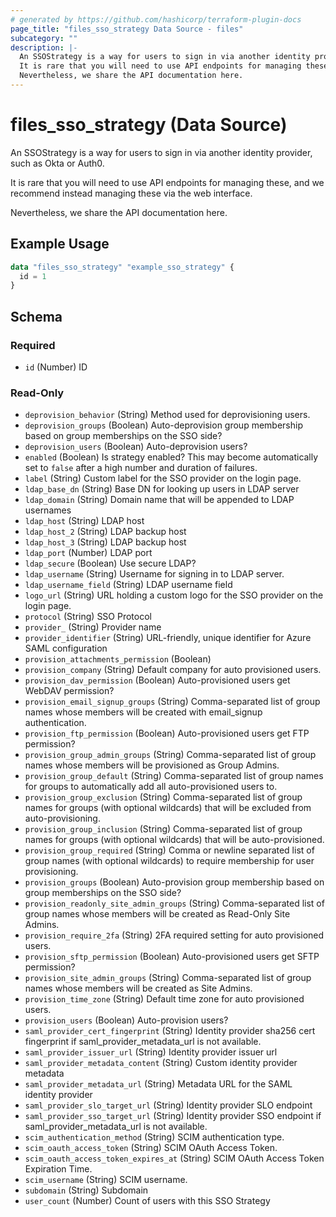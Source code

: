 ```yaml
---
# generated by https://github.com/hashicorp/terraform-plugin-docs
page_title: "files_sso_strategy Data Source - files"
subcategory: ""
description: |-
  An SSOStrategy is a way for users to sign in via another identity provider, such as Okta or Auth0.
  It is rare that you will need to use API endpoints for managing these, and we recommend instead managing these via the web interface.
  Nevertheless, we share the API documentation here.
---
```


# files_sso_strategy (Data Source)

An SSOStrategy is a way for users to sign in via another identity provider, such as Okta or Auth0.



It is rare that you will need to use API endpoints for managing these, and we recommend instead managing these via the web interface.

Nevertheless, we share the API documentation here.

## Example Usage

```terraform
data "files_sso_strategy" "example_sso_strategy" {
  id = 1
}
```

<!-- schema generated by tfplugindocs -->
## Schema

### Required

- `id` (Number) ID

### Read-Only

- `deprovision_behavior` (String) Method used for deprovisioning users.
- `deprovision_groups` (Boolean) Auto-deprovision group membership based on group memberships on the SSO side?
- `deprovision_users` (Boolean) Auto-deprovision users?
- `enabled` (Boolean) Is strategy enabled?  This may become automatically set to `false` after a high number and duration of failures.
- `label` (String) Custom label for the SSO provider on the login page.
- `ldap_base_dn` (String) Base DN for looking up users in LDAP server
- `ldap_domain` (String) Domain name that will be appended to LDAP usernames
- `ldap_host` (String) LDAP host
- `ldap_host_2` (String) LDAP backup host
- `ldap_host_3` (String) LDAP backup host
- `ldap_port` (Number) LDAP port
- `ldap_secure` (Boolean) Use secure LDAP?
- `ldap_username` (String) Username for signing in to LDAP server.
- `ldap_username_field` (String) LDAP username field
- `logo_url` (String) URL holding a custom logo for the SSO provider on the login page.
- `protocol` (String) SSO Protocol
- `provider_` (String) Provider name
- `provider_identifier` (String) URL-friendly, unique identifier for Azure SAML configuration
- `provision_attachments_permission` (Boolean)
- `provision_company` (String) Default company for auto provisioned users.
- `provision_dav_permission` (Boolean) Auto-provisioned users get WebDAV permission?
- `provision_email_signup_groups` (String) Comma-separated list of group names whose members will be created with email_signup authentication.
- `provision_ftp_permission` (Boolean) Auto-provisioned users get FTP permission?
- `provision_group_admin_groups` (String) Comma-separated list of group names whose members will be provisioned as Group Admins.
- `provision_group_default` (String) Comma-separated list of group names for groups to automatically add all auto-provisioned users to.
- `provision_group_exclusion` (String) Comma-separated list of group names for groups (with optional wildcards) that will be excluded from auto-provisioning.
- `provision_group_inclusion` (String) Comma-separated list of group names for groups (with optional wildcards) that will be auto-provisioned.
- `provision_group_required` (String) Comma or newline separated list of group names (with optional wildcards) to require membership for user provisioning.
- `provision_groups` (Boolean) Auto-provision group membership based on group memberships on the SSO side?
- `provision_readonly_site_admin_groups` (String) Comma-separated list of group names whose members will be created as Read-Only Site Admins.
- `provision_require_2fa` (String) 2FA required setting for auto provisioned users.
- `provision_sftp_permission` (Boolean) Auto-provisioned users get SFTP permission?
- `provision_site_admin_groups` (String) Comma-separated list of group names whose members will be created as Site Admins.
- `provision_time_zone` (String) Default time zone for auto provisioned users.
- `provision_users` (Boolean) Auto-provision users?
- `saml_provider_cert_fingerprint` (String) Identity provider sha256 cert fingerprint if saml_provider_metadata_url is not available.
- `saml_provider_issuer_url` (String) Identity provider issuer url
- `saml_provider_metadata_content` (String) Custom identity provider metadata
- `saml_provider_metadata_url` (String) Metadata URL for the SAML identity provider
- `saml_provider_slo_target_url` (String) Identity provider SLO endpoint
- `saml_provider_sso_target_url` (String) Identity provider SSO endpoint if saml_provider_metadata_url is not available.
- `scim_authentication_method` (String) SCIM authentication type.
- `scim_oauth_access_token` (String) SCIM OAuth Access Token.
- `scim_oauth_access_token_expires_at` (String) SCIM OAuth Access Token Expiration Time.
- `scim_username` (String) SCIM username.
- `subdomain` (String) Subdomain
- `user_count` (Number) Count of users with this SSO Strategy
